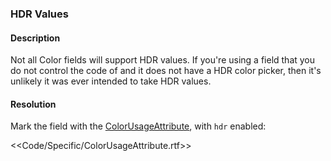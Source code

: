 ### HDR Values
#### Description
Not all Color fields will support HDR values. If you're using a field that you do not control the code of and it does not have a HDR color picker, then it's unlikely it was ever intended to take HDR values.

#### Resolution

Mark the field with the [ColorUsageAttribute](https://docs.unity3d.com/ScriptReference/ColorUsageAttribute.html), with `hdr` enabled:  

<<Code/Specific/ColorUsageAttribute.rtf>>